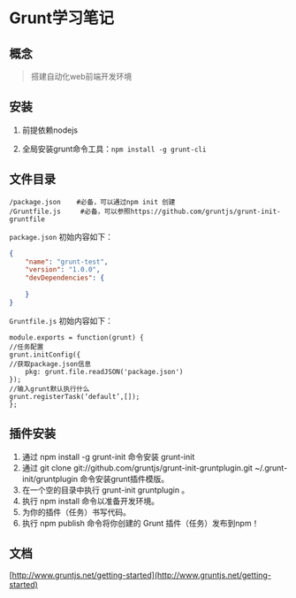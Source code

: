 Grunt学习笔记
=============

## 概念

>搭建自动化web前端开发环境

## 安装

1. 前提依赖nodejs

2. 全局安装grunt命令工具：```npm install -g grunt-cli```

## 文件目录

```
/package.json    #必备，可以通过npm init 创建
/Gruntfile.js     #必备，可以参照https://github.com/gruntjs/grunt-init-gruntfile
```

```package.json``` 初始内容如下：

```json
{
	"name": "grunt-test",
	"version": "1.0.0",
	"devDependencies": {
		
	}
}
```

```Gruntfile.js``` 初始内容如下：

```
module.exports = function(grunt) {
//任务配置
grunt.initConfig({
//获取package.json信息
    pkg: grunt.file.readJSON('package.json')
});
//输入grunt默认执行什么
grunt.registerTask(‘default’,[]);
};
```

## 插件安装

1. 通过 npm install -g grunt-init 命令安装 grunt-init 
2. 通过 git clone git://github.com/gruntjs/grunt-init-gruntplugin.git ~/.grunt-init/gruntplugin 命令安装grunt插件模版。
3. 在一个空的目录中执行 grunt-init gruntplugin 。
4. 执行 npm install 命令以准备开发环境。
5. 为你的插件（任务）书写代码。
6. 执行 npm publish 命令将你创建的 Grunt 插件（任务）发布到npm！


## 文档

[http://www.gruntjs.net/getting-started](http://www.gruntjs.net/getting-started)